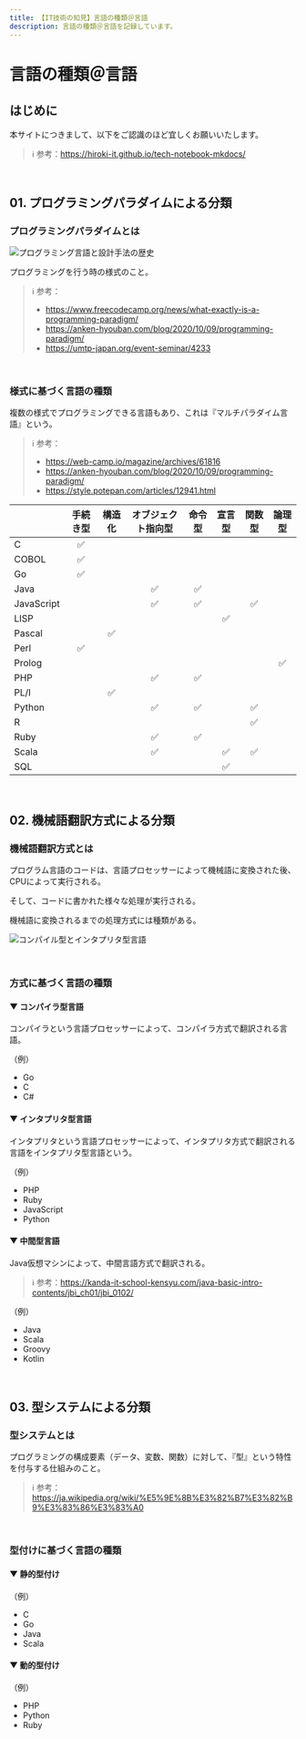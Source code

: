 ```yaml
---
title: 【IT技術の知見】言語の種類＠言語
description: 言語の種類＠言語を記録しています。
---
```


# 言語の種類＠言語

## はじめに

本サイトにつきまして、以下をご認識のほど宜しくお願いいたします。



> ℹ️ 参考：https://hiroki-it.github.io/tech-notebook-mkdocs/

<br>

## 01. プログラミングパラダイムによる分類

### プログラミングパラダイムとは

![プログラミング言語と設計手法の歴史](https://raw.githubusercontent.com/hiroki-it/tech-notebook/master/images/プログラミング言語と設計手法の歴史.png)

プログラミングを行う時の様式のこと。



> ℹ️ 参考：
>
> - https://www.freecodecamp.org/news/what-exactly-is-a-programming-paradigm/
> - https://anken-hyouban.com/blog/2020/10/09/programming-paradigm/
> - https://umtp-japan.org/event-seminar/4233

<br>

### 様式に基づく言語の種類

複数の様式でプログラミングできる言語もあり、これは『マルチパラダイム言語』という。



> ℹ️ 参考：
>
> - https://web-camp.io/magazine/archives/61816
> - https://anken-hyouban.com/blog/2020/10/09/programming-paradigm/
> - https://style.potepan.com/articles/12941.html

|            | 手続き型 | 構造化 | オブジェクト指向型 | 命令型 | 宣言型 | 関数型 | 論理型 |
|------------|:-------:|:------:|:------------:|:------:|:------:|:------:|:------:|
| C          |    ✅    |        |              |        |        |        |        |
| COBOL      |    ✅    |        |              |        |        |        |        |
| Go         |    ✅    |        |              |        |        |        |        |
| Java       |         |        |      ✅       |   ✅    |        |        |        |
| JavaScript |         |        |      ✅       |   ✅    |        |   ✅    |        |
| LISP       |         |        |              |        |   ✅    |        |        |
| Pascal     |         |   ✅    |              |        |        |        |        |
| Perl       |    ✅    |        |              |        |        |        |        |
| Prolog     |         |        |              |        |        |        |   ✅    |
| PHP        |         |        |      ✅       |   ✅    |        |        |        |
| PL/I       |         |   ✅    |              |        |        |        |        |
| Python     |         |        |      ✅       |   ✅    |        |   ✅    |        |
| R          |         |        |              |        |        |   ✅    |        |
| Ruby       |         |        |      ✅       |   ✅    |        |        |        |
| Scala      |         |        |      ✅       |        |   ✅    |   ✅    |        |
| SQL        |         |        |              |        |   ✅    |        |        |

<br>

## 02. 機械語翻訳方式による分類

### 機械語翻訳方式とは

プログラム言語のコードは、言語プロセッサーによって機械語に変換された後、CPUによって実行される。

そして、コードに書かれた様々な処理が実行される。

機械語に変換されるまでの処理方式には種類がある。



![コンパイル型とインタプリタ型言語](https://raw.githubusercontent.com/hiroki-it/tech-notebook/master/images/コンパイル型とインタプリタ型言語.jpg)

<br>

### 方式に基づく言語の種類

#### ▼ コンパイラ型言語

コンパイラという言語プロセッサーによって、コンパイラ方式で翻訳される言語。



（例）

- Go
- C
- C#


#### ▼ インタプリタ型言語

インタプリタという言語プロセッサーによって、インタプリタ方式で翻訳される言語をインタプリタ型言語という。



（例）

- PHP
- Ruby
- JavaScript
- Python


#### ▼ 中間型言語

Java仮想マシンによって、中間言語方式で翻訳される。



> ℹ️ 参考：https://kanda-it-school-kensyu.com/java-basic-intro-contents/jbi_ch01/jbi_0102/

（例）

- Java
- Scala
- Groovy
- Kotlin


<br>

## 03. 型システムによる分類

### 型システムとは

プログラミングの構成要素（データ、変数、関数）に対して、『型』という特性を付与する仕組みのこと。

> ℹ️ 参考：https://ja.wikipedia.org/wiki/%E5%9E%8B%E3%82%B7%E3%82%B9%E3%83%86%E3%83%A0

<br>

### 型付けに基づく言語の種類

#### ▼ 静的型付け

（例）

- C
- Go
- Java
- Scala


#### ▼ 動的型付け

（例）

- PHP
- Python
- Ruby


<br>




